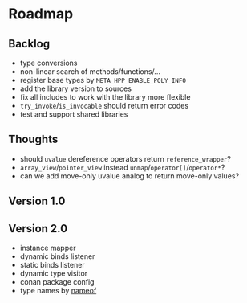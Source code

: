 # Roadmap

## Backlog

- type conversions
- non-linear search of methods/functions/...
- register base types by `META_HPP_ENABLE_POLY_INFO`
- add the library version to sources
- fix all includes to work with the library more flexible
- `try_invoke`/`is_invocable` should return error codes
- test and support shared libraries

## Thoughts

- should `uvalue` dereference operators return `reference_wrapper`?
- `array_view`/`pointer_view` instead `unmap`/`operator[]`/`operator*`?
- can we add move-only uvalue analog to return move-only values?

## Version 1.0

## Version 2.0

- instance mapper
- dynamic binds listener
- static binds listener
- dynamic type visitor
- conan package config
- type names by [nameof](https://github.com/Neargye/nameof)
